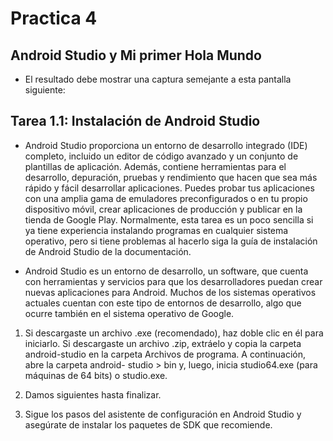 # Practica 4

## Android Studio y Mi primer Hola Mundo
* El resultado debe mostrar una captura semejante a esta pantalla siguiente:

## Tarea 1.1: Instalación de Android Studio 

* Android Studio proporciona un entorno de desarrollo integrado (IDE) completo, incluido un editor de código avanzado y un conjunto de plantillas de aplicación. Además, contiene herramientas para el desarrollo, depuración, pruebas y rendimiento que hacen que sea más rápido y fácil desarrollar aplicaciones. Puedes probar tus aplicaciones con una amplia gama de emuladores preconfigurados o en tu propio dispositivo móvil, crear aplicaciones de producción y publicar en la tienda de Google Play.
Normalmente, esta tarea es un poco sencilla si ya tiene experiencia instalando programas en cualquier sistema operativo, pero si tiene problemas al hacerlo siga la guía de instalación de Android Studio de la documentación.

* Android Studio es un entorno de desarrollo, un software, que cuenta con herramientas y servicios para que los desarrolladores puedan crear nuevas aplicaciones para Android. Muchos de los sistemas operativos actuales cuentan con este tipo de entornos de desarrollo, algo que ocurre también en el sistema operativo de Google.

1.	Si descargaste un archivo .exe (recomendado), haz doble clic en él para iniciarlo.
	Si descargaste un archivo .zip, extráelo y copia la carpeta android-studio en 	la carpeta Archivos de programa. A continuación, abre la carpeta android-	studio > bin y, luego, inicia studio64.exe (para máquinas de 64 bits) o 	studio.exe.
2.	Damos siguientes hasta finalizar.

3.	Sigue los pasos del asistente de configuración en Android Studio y asegúrate de instalar los paquetes de SDK que recomiende.


